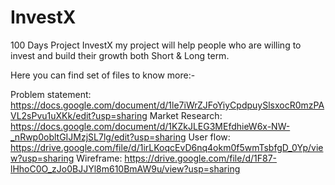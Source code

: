 # InvestX
100 Days Project
InvestX my project will help people who are willing to invest and build their growth both Short & Long term.

Here you can find set of files to know more:-

Problem statement: https://docs.google.com/document/d/1le7iWrZJFoYiyCpdpuySlsxocR0mzPAVL2sPvu1uXKk/edit?usp=sharing
Market Research: https://docs.google.com/document/d/1KZkJLEG3MEfdhieW6x-NW-_nRwp0obltGIJMzjSL7lg/edit?usp=sharing
User flow: https://drive.google.com/file/d/1irLKoqcEvD6nq4okm0f5wmTsbfgD_0Yp/view?usp=sharing
Wireframe: https://drive.google.com/file/d/1F87-lHhoC0O_zJo0BJJYl8m610BmAW9u/view?usp=sharing
